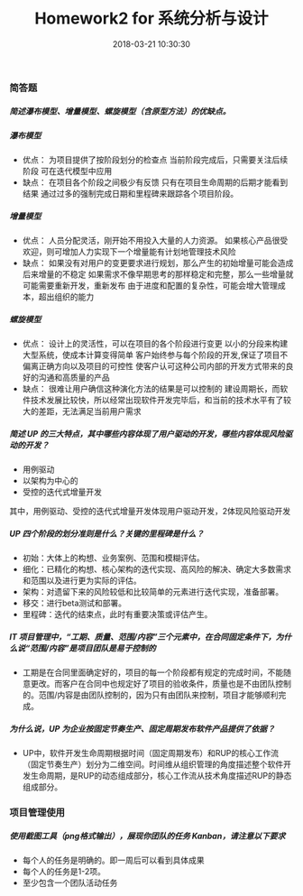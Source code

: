 ﻿---
layout: post
title: Homework2 for 系统分析与设计
date: 2018-03-21 10:30:30
categories: Software
tags: 博客
excerpt: Software
---
### 简答题

##### 简述瀑布模型、增量模型、螺旋模型（含原型方法）的优缺点。
##### 瀑布模型
- 优点：
 为项目提供了按阶段划分的检查点
 当前阶段完成后，只需要关注后续阶段
 可在迭代模型中应用
- 缺点：
 在项目各个阶段之间极少有反馈
 只有在项目生命周期的后期才能看到结果
 通过过多的强制完成日期和里程碑来跟踪各个项目阶段。

##### 增量模型
- 优点：
人员分配灵活，刚开始不用投入大量的人力资源。
如果核心产品很受欢迎，则可增加人力实现下一个增量能有计划地管理技术风险
- 缺点：
如果没有对用户的变更要求进行规划，那么产生的初始增量可能会造成后来增量的不稳定
如果需求不像早期思考的那样稳定和完整，那么一些增量就可能需要重新开发，重新发布
由于进度和配置的复杂性，可能会增大管理成本，超出组织的能力

##### 螺旋模型
- 优点：
设计上的灵活性，可以在项目的各个阶段进行变更
以小的分段来构建大型系统，使成本计算变得简单
客户始终参与每个阶段的开发,保证了项目不偏离正确方向以及项目的可控性
使客户认可这种公司内部的开发方式带来的良好的沟通和高质量的产品
- 缺点：
很难让用户确信这种演化方法的结果是可以控制的
建设周期长，而软件技术发展比较快，所以经常出现软件开发完毕后，和当前的技术水平有了较大的差距，无法满足当前用户需求


##### 简述 UP 的三大特点，其中哪些内容体现了用户驱动的开发，哪些内容体现风险驱动的开发？
- 用例驱动
- 以架构为中心的
- 受控的迭代式增量开发

其中，用例驱动、受控的迭代式增量开发体现用户驱动开发，2体现风险驱动开发

##### UP 四个阶段的划分准则是什么？关键的里程碑是什么？
- 初始：大体上的构想、业务案例、范围和模糊评估。 
- 细化：已精化的构想、核心架构的迭代实现、高风险的解决、确定大多数需求和范围以及进行更为实际的评估。 
- 架构：对遗留下来的风险较低和比较简单的元素进行迭代实现，准备部署。 
- 移交：进行beta测试和部署。
- 里程碑：迭代的结束点，此时有重要决策或评估产生。

##### IT 项目管理中，“工期、质量、范围/内容”三个元素中，在合同固定条件下，为什么说“范围/内容”是项目团队是易于控制的
- 工期是在合同里面确定好的，项目的每一个阶段都有规定的完成时间，不能随意更改。而客户在合同中也规定好了项目的验收条件，质量也是不由团队控制的。范围/内容是由团队控制的，因为只有由团队来控制，项目才能够顺利完成。

##### 为什么说，UP 为企业按固定节奏生产、固定周期发布软件产品提供了依据？
- UP中，软件开发生命周期根据时间（固定周期发布）和RUP的核心工作流（固定节奏生产）划分为二维空间。时间维从组织管理的角度描述整个软件开发生命周期，是RUP的动态组成部分，核心工作流从技术角度描述RUP的静态组成部分。

### 项目管理使用
##### 使用截图工具（png格式输出），展现你团队的任务 Kanban，请注意以下要求
- 每个人的任务是明确的。即一周后可以看到具体成果
- 每个人的任务是1-2项。
- 至少包含一个团队活动任务